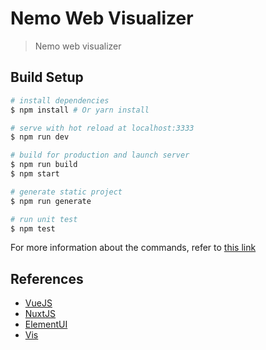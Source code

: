 # Nemo Web Visualizer

> Nemo web visualizer

## Build Setup

``` bash
# install dependencies
$ npm install # Or yarn install

# serve with hot reload at localhost:3333
$ npm run dev

# build for production and launch server
$ npm run build
$ npm start

# generate static project
$ npm run generate

# run unit test
$ npm test
```

For more information about the commands, refer to [this link](https://nuxtjs.org/guide/commands)

## References

- [VueJS](https://vuejs.org)
- [NuxtJS](https://nuxtjs.org)
- [ElementUI](https://element.eleme.io/#/en-US)
- [Vis](http://visjs.org/)
